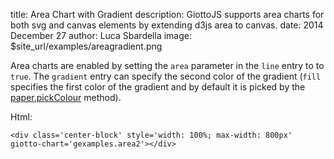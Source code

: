 title: Area Chart with Gradient
description: GiottoJS supports area charts for both svg and canvas elements by extending d3js area to canvas.
date: 2014 December 27
author: Luca Sbardella
image: $site_url/examples/areagradient.png

<div class="container-fluid">
  <div class="row">
    <div class="col-sm-12">
      <div class='center-block' style='width: 100%; max-width: 800px' giotto-chart='gexamples.area2'></div>
    </div>
  </div>
</div>

Area charts are enabled by setting the ``area`` parameter in the ``line`` entry
to to ``true``. The ``gradient`` entry can specify the second color of the
gradient (``fill`` specifies the first color of the gradient and by default
it is picked by the [paper.pickColour](/api/paper#paperpickcolor) method).


Html:

    <div class='center-block' style='width: 100%; max-width: 800px' giotto-chart='gexamples.area2'></div>